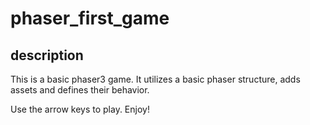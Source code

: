 # phaser_first_game

## description
This is a basic phaser3 game. It utilizes a basic phaser structure, adds assets and defines their behavior.

Use the arrow keys to play. Enjoy!
